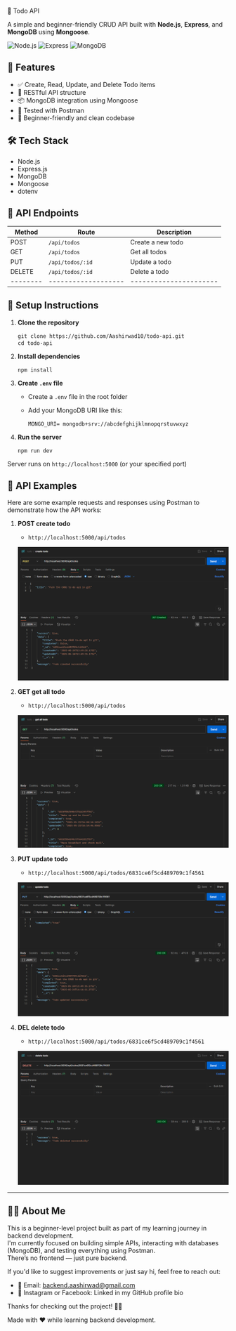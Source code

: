 📝 Todo API

A simple and beginner-friendly CRUD API built with **Node.js**, **Express**, and **MongoDB** using **Mongoose**.

![Node.js](https://img.shields.io/badge/Node.js-339933?style=for-the-badge&logo=nodedotjs&logoColor=white)
![Express](https://img.shields.io/badge/Express.js-000000?style=for-the-badge&logo=express&logoColor=white)
![MongoDB](https://img.shields.io/badge/MongoDB-4EA94B?style=for-the-badge&logo=mongodb&logoColor=white)

## 🚀 Features

- ✅ Create, Read, Update, and Delete Todo items
- 🧱 RESTful API structure
- 📦 MongoDB integration using Mongoose
- 🧪 Tested with Postman
- 🌱 Beginner-friendly and clean codebase

## 🛠️ Tech Stack

- Node.js
- Express.js
- MongoDB
- Mongoose
- dotenv

## 📮 API Endpoints

| Method | Route             | Description          |
|--------|-------------------|----------------------|
| POST   | `/api/todos`      | Create a new todo    |
| GET    | `/api/todos`      | Get all todos        |
| PUT    | `/api/todos/:id`  | Update a todo        |
| DELETE | `/api/todos/:id`  | Delete a todo        |
|--------|-------------------|----------------------|

## 🔧 Setup Instructions

1. **Clone the repository**

    ```
    git clone https://github.com/Aashirwad10/todo-api.git
    cd todo-api
    ```
2. **Install dependencies**

    ```
    npm install
    ```

3. **Create `.env` file**

    - Create a `.env` file in the root folder
    - Add your MongoDB URI like this:

      ```
      MONGO_URI= mongodb+srv://abcdefghijklmnopqrstuvwxyz
      ```

4. **Run the server**

    ```
    npm run dev
    ```

Server runs on `http://localhost:5000` (or your specified port)

## 📸 API Examples
    
Here are some example requests and responses using Postman to demonstrate how the API works:

1. **POST create todo**
    - `http://localhost:5000/api/todos`  

    ![Create Todo](./assets/createTodo.png)

2. **GET get all todo**
    - `http://localhost:5000/api/todos`  

    ![Create Todo](./assets/getAllTodo.png)

3. **PUT update todo**
    - `http://localhost:5000/api/todos/6831ce6f5cd489709c1f4561`  

    ![Create Todo](./assets/updateTodo.png)

4. **DEL delete todo**
    - `http://localhost:5000/api/todos/6831ce6f5cd489709c1f4561`  

    ![Create Todo](./assets/deleteTodo.png)
---

## 🙋‍♂️ About Me

This is a beginner-level project built as part of my learning journey in backend development.  
I'm currently focused on building simple APIs, interacting with databases (MongoDB), and testing everything using Postman.  
There’s no frontend — just pure backend.

If you'd like to suggest improvements or just say hi, feel free to reach out:

- 📧 Email: backend.aashirwad@gmail.com  
- 📱 Instagram or Facebook: Linked in my GitHub profile bio

Thanks for checking out the project! 🙇‍♂️

Made with ❤️ while learning backend development.






